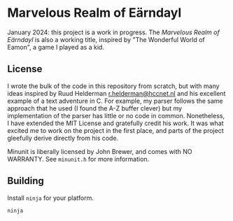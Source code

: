 # Marvelous Realm of Eärndayl

January 2024: this project is a work in progress. The *Marvelous Realm of Eärndayl* is also a working title, inspired by "The Wonderful World of Eamon", a game I played as a kid.

## License

I wrote the bulk of the code in this repository from scratch, but with many ideas inspired by Ruud Helderman <r.helderman@hccnet.nl> and his excellent example of a text adventure in C. For example, my parser follows the same approach that he used (I found the A-Z buffer  clever) but my implementation of the parser has little or no code in common. Nonetheless, I have extended the MIT License and gratefully credit his work. It was what excited me to work on the project in the first place, and parts of the project gleefully derive directly from his code.

Minunit is liberally licensed by John Brewer, and comes with NO WARRANTY. See `minunit.h` for more information.

## Building

Install `ninja` for your platform.

```shell
ninja
```